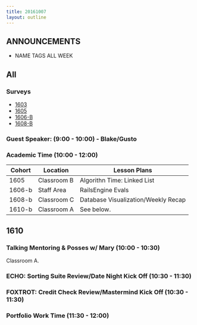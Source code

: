 ```yaml
---
title: 20161007
layout: outline
---
```


## ANNOUNCEMENTS
* NAME TAGS ALL WEEK


## All

### Surveys

* [1603]()
* [1605]()
* [1606-B]()
* [1608-B]()

### Guest Speaker: (9:00 - 10:00) - Blake/Gusto

### Academic Time (10:00 - 12:00)
| Cohort | Location | Lesson Plans |
| ------ | -------- | ------------ |
| 1605   | Classroom B | Algorithn Time: Linked List |
| 1606-b | Staff Area | RailsEngine Evals |
| 1608-b | Classroom C | Database Visualization/Weekly Recap |
| 1610-b | Classroom A | See below. |


## 1610

### Talking Mentoring & Posses w/ Mary (10:00 - 10:30)

Classroom A.

### ECHO: Sorting Suite Review/Date Night Kick Off (10:30 - 11:30)

### FOXTROT: Credit Check Review/Mastermind Kick Off (10:30 - 11:30)

### Portfolio Work Time (11:30 - 12:00)




